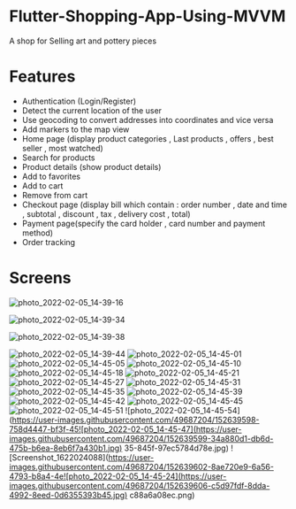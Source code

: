 # Flutter-Shopping-App-Using-MVVM
A shop for Selling art and pottery pieces
# Features
* Authentication (Login/Register)
* Detect the current location of the user
* Use geocoding to convert addresses into coordinates and vice versa
* Add markers to the map view
* Home page (display product categories , Last products , offers , best seller , most watched)
* Search for products
* Product details (show product details)
* Add to favorites
* Add to cart 
* Remove from cart
* Checkout page (display bill which contain : order number , date and time , subtotal , discount , tax , delivery cost , total)
* Payment page(specify the card holder , card number and payment method)
* Order tracking
# Screens
![photo_2022-02-05_14-39-16](https://user-images.githubusercontent.com/49687204/152639322-fb795633-ac50-454d-b4e0-0ce44aa0956a.jpg)


![photo_2022-02-05_14-39-34](https://user-images.githubusercontent.com/49687204/152639376-72a235a6-3320-4a06-932e-3cba235a1d53.jpg)

![photo_2022-02-05_14-39-38](https://user-images.githubusercontent.com/49687204/152639528-e4ceb044-8229-4f78-88f3-6e4f4b4eea4f.jpg)

![photo_2022-02-05_14-39-44](https://user-images.githubusercontent.com/49687204/152639548-9c11a84d-23b3-4638-a97e-97e283f60a33.jpg)
![photo_2022-02-05_14-45-01](https://user-images.githubusercontent.com/49687204/152639561-eb0bc1eb-dcab-4ed2-81f3-cf0a8ee545f9.jpg)
![photo_2022-02-05_14-45-05](https://user-images.githubusercontent.com/49687204/152639566-bc383933-cf6d-40e5-9f2a-2d9a973f060e.jpg)
![photo_2022-02-05_14-45-10](https://user-images.githubusercontent.com/49687204/152639570-eae68fe4-619a-458f-9b25-c04e1a91d5ad.jpg)
![photo_2022-02-05_14-45-18](https://user-images.githubusercontent.com/49687204/152639575-73a2ab74-0c4e-4e85-9183-3db26bccff0f.jpg)
![photo_2022-02-05_14-45-21](https://user-images.githubusercontent.com/49687204/152639577-76557832-8516-4138-9ddd-0d3488a8f1a3.jpg)
![photo_2022-02-05_14-45-27](https://user-images.githubusercontent.com/49687204/152639580-98a4e4b4-a6a1-4d4c-bb5c-4b68c2a7bda7.jpg)
![photo_2022-02-05_14-45-31](https://user-images.githubusercontent.com/49687204/152639584-3f80ae9d-0549-4432-8124-d7f262c6e4a8.jpg)
![photo_2022-02-05_14-45-35](https://user-images.githubusercontent.com/49687204/152639586-85e9e5eb-b6e0-482f-9007-a1054e6ebbe0.jpg)
![photo_2022-02-05_14-45-39](https://user-images.githubusercontent.com/49687204/152639588-fece035f-53a9-49dd-b84c-7c909cd5c7c5.jpg)
![photo_2022-02-05_14-45-42](https://user-images.githubusercontent.com/49687204/152639591-f9de9026-df1c-4a03-a19f-8483a954997a.jpg)
![photo_2022-02-05_14-45-45](https://user-images.githubusercontent.com/49687204/152639593-c80f4283-5581-42ce-be53-33148dc8a895.jpg)
![photo_2022-02-05_14-45-51](https://user-images.githubusercontent.com/49687204/152639594-4855cdc4-e6e1-4cff-9641-e13463a86cb5.jpg)
![photo_2022-02-05_14-45-54](https://user-images.githubusercontent.com/49687204/152639598-758d4447-bf3f-45![photo_2022-02-05_14-45-47](https://user-images.githubusercontent.com/49687204/152639599-34a880d1-db6d-475b-b6ea-8eb6f7a430b1.jpg)
35-845f-97ec5784d78e.jpg)
![Screenshot_1622024088](https://user-images.githubusercontent.com/49687204/152639602-8ae720e9-6a56-4793-b8a4-4e![photo_2022-02-05_14-45-24](https://user-images.githubusercontent.com/49687204/152639606-c5d97fdf-8dda-4992-8eed-0d6355393b45.jpg)
c88a6a08ec.png)
